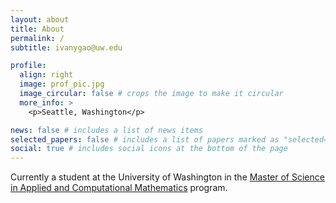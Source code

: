 ```yaml
---
layout: about
title: About
permalink: /
subtitle: ivanygao@uw.edu

profile:
  align: right
  image: prof_pic.jpg
  image_circular: false # crops the image to make it circular
  more_info: >
    <p>Seattle, Washington</p>

news: false # includes a list of news items
selected_papers: false # includes a list of papers marked as "selected={true}"
social: true # includes social icons at the bottom of the page
---
```


Currently a student at the University of Washington in the [Master of Science in Applied and Computational Mathematics](https://amath.washington.edu/people/yuan-gao) program.